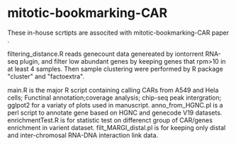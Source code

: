 # mitotic-bookmarking-CAR

 These in-house scrtipts are associted with mitotic-bookmarking-CAR paper .

 filtering_distance.R reads genecount data genereated by iontorrent RNA-seq plugin, and filter low abundant genes by keeping genes that rpm>10 in at least 4 samples. Then sample clustering were performed by R package "cluster" and "factoextra".

main.R is the major R script containing calling CARs from A549 and Hela cells; Functinal annotation;coverage analysis; chip-seq peak intergration; gglpot2 for a variaty of plots used in manuscript. 
anno_from_HGNC.pl is a perl script to annotate gene based on HGNC and genecode V19 datasets.
enrichmentTest.R is for statistic test on differenct group of CAR/genes enrichment in varient dataset.
filt_MARGI_distal.pl is for keeping only distal and inter-chromosal RNA-DNA interaction link data.
